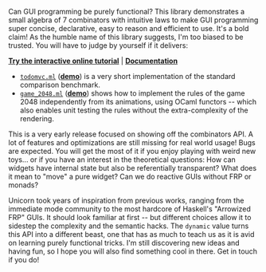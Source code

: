 Can GUI programming be purely functional? This library demonstrates a small algebra of 7 combinators with intuitive laws to make GUI programming super concise, declarative, easy to reason and efficient to use. It's a bold claim! As the humble name of this library suggests, I'm too biased to be trusted. You will have to judge by yourself if it delivers:

[**Try the interactive online tutorial**](https://art-w.github.io/unicorn/playground.html) | [**Documentation**](https://art-w.github.io/unicorn/unicorn_jsoo/Unicorn_jsoo/index.html)

- [`todomvc.ml`](examples/todomvc.ml) ([**demo**](https://art-w.github.io/unicorn/todomvc.html)) is a very short implementation of the standard comparison benchmark.
- [`game_2048.ml`](examples/game_2048.ml) ([**demo**](https://art-w.github.io/unicorn/game_2048.html)) shows how to implement the rules of the game 2048 independently from its animations, using OCaml functors -- which also enables unit testing the rules without the extra-complexity of the rendering.

This is a very early release focused on showing off the combinators API. A lot of features and optimizations are still missing for real world usage! Bugs are expected. You will get the most of it if you enjoy playing with weird new toys... or if you have an interest in the theoretical questions: How can widgets have internal state but also be referentially transparent?  What does it mean to "move" a pure widget? Can we do reactive GUIs without FRP or monads?

Unicorn took years of inspiration from previous works, ranging from the immediate mode community to the most hardcore of Haskell's "Arrowized FRP" GUIs. It should look familiar at first -- but different choices allow it to sidestep the complexity and the semantic hacks. The `dynamic` value turns this API into a different beast, one that has as much to teach us as it is avid on learning purely functional tricks. I'm still discovering new ideas and having fun, so I hope you will also find something cool in there. Get in touch if you do!
